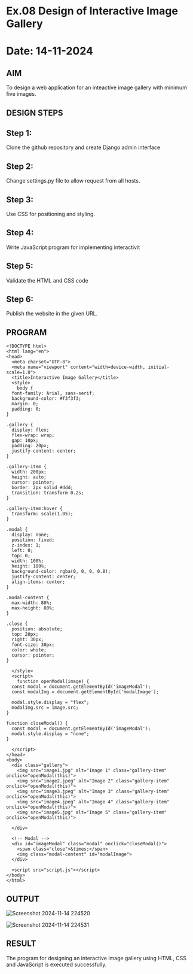 # Ex.08 Design of Interactive Image Gallery
# Date: 14-11-2024

## AIM
  To design a web application for an inteactive image gallery with minimum five images.

## DESIGN STEPS

## Step 1:

Clone the github repository and create Django admin interface

## Step 2:

Change settings.py file to allow request from all hosts.

## Step 3:

Use CSS for positioning and styling.

## Step 4:

Write JavaScript program for implementing interactivit

## Step 5:

Validate the HTML and CSS code

## Step 6:

Publish the website in the given URL.

## PROGRAM
```
<!DOCTYPE html>
<html lang="en">
<head>
  <meta charset="UTF-8">
  <meta name="viewport" content="width=device-width, initial-scale=1.0">
  <title>Interactive Image Gallery</title>
  <style>
    body {
  font-family: Arial, sans-serif;
  background-color: #f3f3f3;
  margin: 0;
  padding: 0;
}

.gallery {
  display: flex;
  flex-wrap: wrap;
  gap: 10px;
  padding: 20px;
  justify-content: center;
}

.gallery-item {
  width: 200px;
  height: auto;
  cursor: pointer;
  border: 2px solid #ddd;
  transition: transform 0.2s;
}

.gallery-item:hover {
  transform: scale(1.05);
}

.modal {
  display: none;
  position: fixed;
  z-index: 1;
  left: 0;
  top: 0;
  width: 100%;
  height: 100%;
  background-color: rgba(0, 0, 0, 0.8);
  justify-content: center;
  align-items: center;
}

.modal-content {
  max-width: 80%;
  max-height: 80%;
}

.close {
  position: absolute;
  top: 20px;
  right: 30px;
  font-size: 30px;
  color: white;
  cursor: pointer;
}

  </style>
  <script>
    function openModal(image) {
  const modal = document.getElementById('imageModal');
  const modalImg = document.getElementById('modalImage');
  
  modal.style.display = "flex";
  modalImg.src = image.src;
}

function closeModal() {
  const modal = document.getElementById('imageModal');
  modal.style.display = "none";
}

  </script>
</head>
<body>
  <div class="gallery">
    <img src="image1.jpg" alt="Image 1" class="gallery-item" onclick="openModal(this)">
    <img src="image2.jpeg" alt="Image 2" class="gallery-item" onclick="openModal(this)">
    <img src="image3.jpeg" alt="Image 3" class="gallery-item" onclick="openModal(this)">
    <img src="image4.jpeg" alt="Image 4" class="gallery-item" onclick="openModal(this)">
    <img src="image5.jpg" alt="Image 5" class="gallery-item" onclick="openModal(this)">

  </div>

  <!-- Modal -->
  <div id="imageModal" class="modal" onclick="closeModal()">
    <span class="close">&times;</span>
    <img class="modal-content" id="modalImage">
  </div>

  <script src="script.js"></script>
</body>
</html>

```
## OUTPUT
![Screenshot 2024-11-14 224520](https://github.com/user-attachments/assets/df672402-5f15-42e1-abae-6152008dc871)

![Screenshot 2024-11-14 224531](https://github.com/user-attachments/assets/8957a58b-14b7-4391-b867-ca813ba92444)

## RESULT
  The program for designing an interactive image gallery using HTML, CSS and JavaScript is executed successfully.
